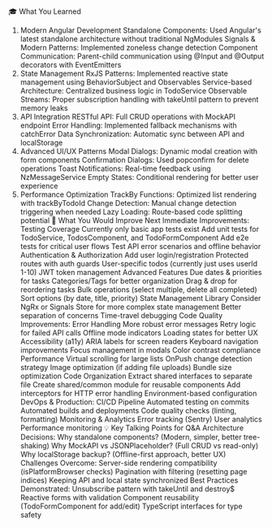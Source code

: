 🎓 What You Learned
1. Modern Angular Development
Standalone Components: Used Angular's latest standalone architecture without traditional NgModules
Signals & Modern Patterns: Implemented zoneless change detection
Component Communication: Parent-child communication using @Input and @Output decorators with EventEmitters
2. State Management
RxJS Patterns: Implemented reactive state management using BehaviorSubject and Observables
Service-based Architecture: Centralized business logic in TodoService
Observable Streams: Proper subscription handling with takeUntil pattern to prevent memory leaks
3. API Integration
RESTful API: Full CRUD operations with MockAPI endpoint
Error Handling: Implemented fallback mechanisms with catchError
Data Synchronization: Automatic sync between API and localStorage
4. Advanced UI/UX Patterns
Modal Dialogs: Dynamic modal creation with form components
Confirmation Dialogs: Used popconfirm for delete operations
Toast Notifications: Real-time feedback using NzMessageService
Empty States: Conditional rendering for better user experience
5. Performance Optimization
TrackBy Functions: Optimized list rendering with trackByTodoId
Change Detection: Manual change detection triggering when needed
Lazy Loading: Route-based code splitting potential
🚀 What You Would Improve Next
Immediate Improvements:
Testing Coverage
Currently only basic app tests exist
Add unit tests for TodoService, TodosComponent, and TodoFormComponent
Add e2e tests for critical user flows
Test API error scenarios and offline behavior
Authentication & Authorization
Add user login/registration
Protected routes with auth guards
User-specific todos (currently just uses userId 1-10)
JWT token management
Advanced Features
Due dates & priorities for tasks
Categories/Tags for better organization
Drag & drop for reordering tasks
Bulk operations (select multiple, delete all completed)
Sort options (by date, title, priority)
State Management Library
Consider NgRx or Signals Store for more complex state management
Better separation of concerns
Time-travel debugging
Code Quality Improvements:
Error Handling
More robust error messages
Retry logic for failed API calls
Offline mode indicators
Loading states for better UX
Accessibility (a11y)
ARIA labels for screen readers
Keyboard navigation improvements
Focus management in modals
Color contrast compliance
Performance
Virtual scrolling for large lists
OnPush change detection strategy
Image optimization (if adding file uploads)
Bundle size optimization
Code Organization
Extract shared interfaces to separate file
Create shared/common module for reusable components
Add interceptors for HTTP error handling
Environment-based configuration
DevOps & Production:
CI/CD Pipeline
Automated testing on commits
Automated builds and deployments
Code quality checks (linting, formatting)
Monitoring & Analytics
Error tracking (Sentry)
User analytics
Performance monitoring
💡 Key Talking Points for Q&A
Architecture Decisions:
Why standalone components? (Modern, simpler, better tree-shaking)
Why MockAPI vs JSONPlaceholder? (Full CRUD vs read-only)
Why localStorage backup? (Offline-first approach, better UX)
Challenges Overcome:
Server-side rendering compatibility (isPlatformBrowser checks)
Pagination with filtering (resetting page indices)
Keeping API and local state synchronized
Best Practices Demonstrated:
Unsubscribe pattern with takeUntil and destroy$
Reactive forms with validation
Component reusability (TodoFormComponent for add/edit)
TypeScript interfaces for type safety